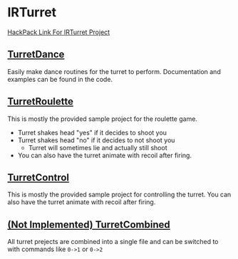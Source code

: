 # IRTurret

[HackPack Link For IRTurret Project](https://www.crunchlabs.com/products/ir-turret)

## [TurretDance](TurretDance)

Easily make dance routines for the turret to perform. Documentation and examples can be found in the code.

## [TurretRoulette](TurretRoulette)

This is mostly the provided sample project for the roulette game.
- Turret shakes head "yes" if it decides to shoot you
- Turret shakes head "no" if it decides to not shoot you
  - Turret will sometimes lie and actually still shoot
- You can also have the turret animate with recoil after firing.

## [TurretControl](TurretControl)

This is mostly the provided sample project for controlling the turret. You can also have the turret animate with recoil after firing.

## [(Not Implemented) TurretCombined](TurretCombined)

All turret prejects are combined into a single file and can be switched to with commands like `0->1` or `0->2`
